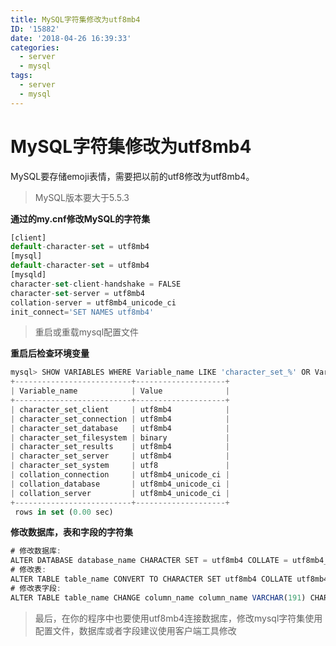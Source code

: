 ```yaml
---
title: MySQL字符集修改为utf8mb4
ID: '15882'
date: '2018-04-26 16:39:33'
categories:
  - server
  - mysql
tags:
  - server
  - mysql
---
```


# MySQL字符集修改为utf8mb4

MySQL要存储emoji表情，需要把以前的utf8修改为utf8mb4。

> MySQL版本要大于5.5.3

**通过的my.cnf修改MySQL的字符集**

``` js 
[client]
default-character-set = utf8mb4
[mysql]
default-character-set = utf8mb4
[mysqld]
character-set-client-handshake = FALSE
character-set-server = utf8mb4
collation-server = utf8mb4_unicode_ci
init_connect='SET NAMES utf8mb4' 
```

> 重启或重载mysql配置文件

**重启后检查环境变量**

``` js 
mysql> SHOW VARIABLES WHERE Variable_name LIKE 'character_set_%' OR Variable_name LIKE 'collation%';
+--------------------------+--------------------+
| Variable_name            | Value              |
+--------------------------+--------------------+
| character_set_client     | utf8mb4            |
| character_set_connection | utf8mb4            |
| character_set_database   | utf8mb4            |
| character_set_filesystem | binary             |
| character_set_results    | utf8mb4            |
| character_set_server     | utf8mb4            |
| character_set_system     | utf8               |
| collation_connection     | utf8mb4_unicode_ci |
| collation_database       | utf8mb4_unicode_ci |
| collation_server         | utf8mb4_unicode_ci |
+--------------------------+--------------------+
 rows in set (0.00 sec)
```

**修改数据库，表和字段的字符集**

``` js 
# 修改数据库:
ALTER DATABASE database_name CHARACTER SET = utf8mb4 COLLATE = utf8mb4_unicode_ci;
# 修改表:
ALTER TABLE table_name CONVERT TO CHARACTER SET utf8mb4 COLLATE utf8mb4_unicode_ci;
# 修改表字段:
ALTER TABLE table_name CHANGE column_name column_name VARCHAR(191) CHARACTER SET utf8mb4 COLLATE utf8mb4_unicode_ci;
```

> 最后，在你的程序中也要使用utf8mb4连接数据库，修改mysql字符集使用配置文件，数据库或者字段建议使用客户端工具修改
 
 
 
 
 
 
 
 
 
 
 
 
 
 
 
 
 
 
 
